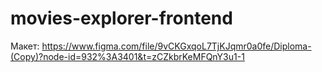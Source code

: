 # movies-explorer-frontend

Макет: https://www.figma.com/file/9vCKGxqoL7TjKJqmr0a0fe/Diploma-(Copy)?node-id=932%3A3401&t=zCZkbrKeMFQnY3u1-1